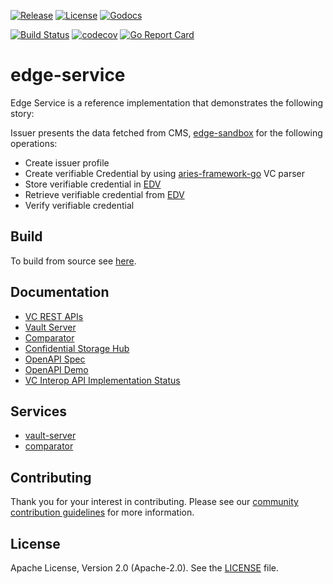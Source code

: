 [![Release](https://img.shields.io/github/release/trustbloc/edge-service.svg?style=flat-square)](https://github.com/trustbloc/edge-service/releases/latest)
[![License](https://img.shields.io/badge/License-Apache%202.0-blue.svg)](https://raw.githubusercontent.com/trustbloc/edge-service/main/LICENSE)
[![Godocs](https://img.shields.io/badge/godoc-reference-blue.svg)](https://godoc.org/github.com/trustbloc/edge-service)

[![Build Status](https://github.com/trustbloc/edge-service/actions/workflows/build.yml/badge.svg?branch=main)](https://github.com/trustbloc/edge-service/actions/workflows/build.yml)
[![codecov](https://codecov.io/gh/trustbloc/edge-service/branch/main/graph/badge.svg)](https://codecov.io/gh/trustbloc/edge-service)
[![Go Report Card](https://goreportcard.com/badge/github.com/trustbloc/edge-service)](https://goreportcard.com/report/github.com/trustbloc/edge-service)

# edge-service

Edge Service is a reference implementation that demonstrates the following story:

Issuer presents the data fetched from CMS, [edge-sandbox](https://github.com/trustbloc/edge-sandbox) for the following
operations: 

- Create issuer profile
- Create verifiable Credential by using [aries-framework-go](https://github.com/hyperledger/aries-framework-go/tree/main/pkg/doc/verifiable) VC parser
- Store verifiable credential in [EDV](https://github.com/trustbloc/edv)
- Retrieve verifiable credential from [EDV](https://github.com/trustbloc/edv)
- Verify verifiable credential 

## Build
To build from source see [here](docs/build.md).

## Documentation
- [VC REST APIs](docs/vc-rest/api_overview.md)
- [Vault Server](cmd/vault-server/README.md)
- [Comparator](cmd/comparator-rest/README.md)
- [Confidential Storage Hub](cmd/confidential-storage-hub/README.md)
- [OpenAPI Spec](docs/vc-rest/openapi_spec.md)
- [OpenAPI Demo](docs/vc-rest/openapi_demo.md)
- [VC Interop API Implementation Status](docs/vc-rest/vc_interop_api_impl_status.md)

## Services

- [vault-server](./cmd/vault-server/README.md)
- [comparator](./cmd/comparator-rest/README.md)

## Contributing
Thank you for your interest in contributing. Please see our [community contribution guidelines](https://github.com/trustbloc/community/blob/main/CONTRIBUTING.md) for more information.

## License
Apache License, Version 2.0 (Apache-2.0). See the [LICENSE](LICENSE) file.
